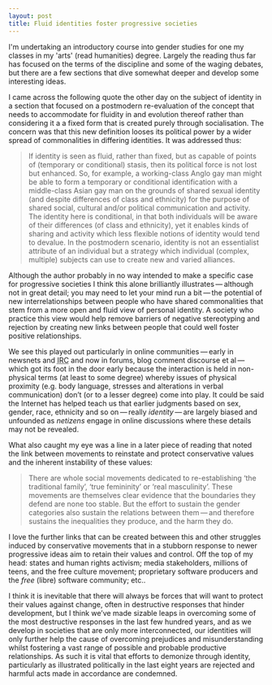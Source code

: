 ```yaml
---
layout: post
title: Fluid identities foster progressive societies
---
```


I'm undertaking an introductory course into gender studies for one my classes in my 'arts' (read humanities) degree. Largely the reading thus far has focused on the terms of the discipline and some of the waging debates, but there are a few sections that dive somewhat deeper and develop some interesting ideas.

I came across the following quote the other day on the subject of identity in a section that focused on a postmodern re-evaluation of the concept that needs to accommodate for fluidity in and evolution thereof rather than considering it a a fixed form that is created purely through socialisation. The concern was that this new definition looses its political power by a wider spread of commonalities in differing identities. It was addressed thus:

<blockquote cite="Cranny-Francis, A., Waring, W., Stavropoulos, P., Kirby, J. 2003, Gender Studies: terms and debates, Palgrave Macmillan, Hampshire and New York, p. 35.">
    <p>If identity is seen as fluid, rather than fixed, but as capable of points of (temporary or conditional) stasis, then its political force is not lost but enhanced. So, for example, a working-class Anglo gay man might be able to form a temporary or conditional identification with a middle-class Asian gay man on the grounds of shared sexual identity (and despite differences of class and ethnicity) for the purpose of shared social, cultural and/or political communication and activity. The identity here is conditional, in that both individuals will be aware of their differences (of class and ethnicity), yet it enables kinds of sharing and activity which less flexible notions of identity would tend to devalue. In the postmodern scenario, identity is not an essentialist attribute of an individual but a strategy which individual (complex, multiple) subjects can use to create new and varied alliances.
    </p>
</blockquote>

Although the author probably in no way intended to make a specific case for progressive societies I think this alone brilliantly illustrates&thinsp;&mdash;&thinsp;although not in great detail; you may need to let your mind run a bit&thinsp;&mdash;&thinsp;the potential of new interrelationships between people who have shared commonalities that stem from a more open and fluid view of personal identity. A society who practice this view would help remove barriers of negative stereotyping and rejection by creating new links between people that could well foster positive relationships.

We see this played out particularly in online communities&thinsp;&mdash;&thinsp;early in newsnets and <acronym title="Internet Relay Chat">IRC</acronym> and now in forums, blog comment discourse et al&thinsp;&mdash;&thinsp;which got its foot in the door early because the interaction is held in non-physical terms (at least to some degree) whereby issues of physical proximity (e.g. body language, stresses and alterations in verbal communication) don&#8217;t (or to a lesser degree) come into play. It could be said the Internet has helped teach us that earlier judgments based on sex, gender, race, ethnicity and so on&thinsp;&mdash;&thinsp;really <em>identity</em>&thinsp;&mdash;&thinsp;are largely biased and unfounded as <em>netizens</em> engage in online discussions where these details may not be revealed.

What also caught my eye was a line in a later piece of reading that noted the link between movements to reinstate and protect conservative values and the inherent instability of these values:

<blockquote cite="Connell, R. W. 2002, Gender, Polity, p. 5.">
    <p>There are whole social movements dedicated to re-establishing &#8216;the traditional family&#8217;, &#8216;true femininity&#8217; or &#8216;real masculinity&#8217;. These movements are themselves clear evidence that the boundaries they defend are none too stable. But the effort to sustain the gender categories also sustain the relations between them&thinsp;&mdash;&thinsp;and therefore sustains the inequalities they produce, and the harm they do.
    </p>
</blockquote>

I love the further links that can be created between this and other struggles induced by conservative movements that in a stubborn response to newer progressive ideas aim to retain their values and control. Off the top of my head: states and human rights activism; media stakeholders, millions of teens, and the free culture movement; proprietary software producers and the <em>free</em> (libre) software community; etc..

I think it is inevitable that there will always be forces that will want to protect their values against change, often in destructive responses that hinder development, but I think we&#8217;ve made sizable leaps in overcoming some of the most destructive responses in the last few hundred years, and as we develop in societies that are only more interconnected, our identities will only further help the cause of overcoming prejudices and misunderstanding whilst fostering a vast range of possible and probable productive relationships. As such it is vital that efforts to demonize through identity, particularly as illustrated politically in the last eight years are rejected and harmful acts made in accordance are condemned.